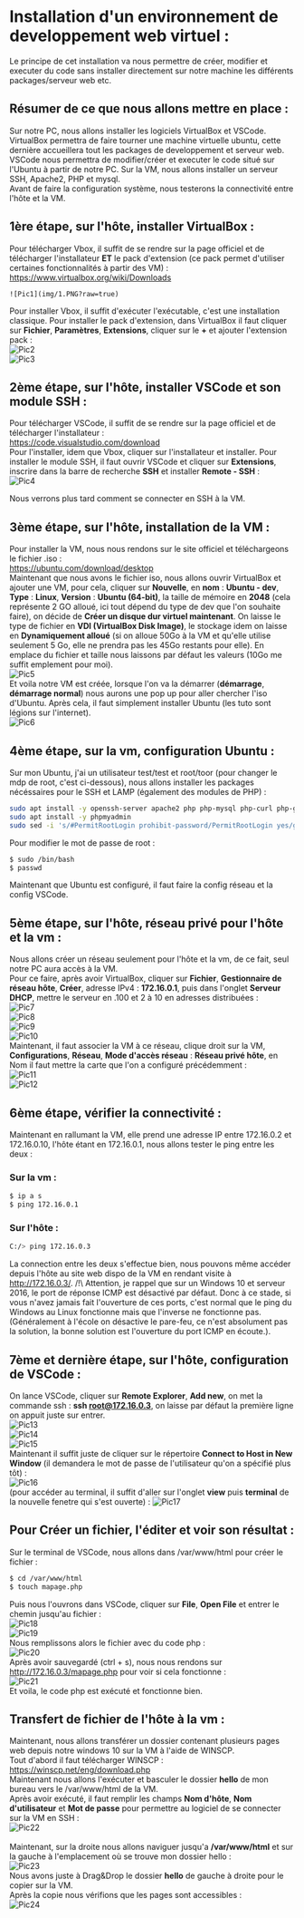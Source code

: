 # Installation d'un environnement de developpement web virtuel :
Le principe de cet installation va nous permettre de créer, modifier et executer du code sans installer directement sur notre machine les différents packages/serveur web etc.

## Résumer de ce que nous allons mettre en place :
Sur notre PC, nous allons installer les logiciels VirtualBox et VSCode. VirtualBox permettra de faire tourner une machine virtuelle ubuntu, cette dernière 
accueillera tout les packages de developpement et serveur web. VSCode nous permettra de modifier/créer et executer le code situé sur l'Ubuntu à partir de 
notre PC. Sur la VM, nous allons installer un serveur SSH, Apache2, PHP et mysql.</br>
Avant de faire la configuration système, nous testerons la connectivité entre l'hôte et la VM.

## 1ère étape, sur l'hôte, installer VirtualBox :
Pour télécharger Vbox, il suffit de se rendre sur la page officiel et de télécharger l'installateur **ET** le pack d'extension (ce pack permet d'utiliser certaines 
fonctionnalités à partir des VM) :</br>
<https://www.virtualbox.org/wiki/Downloads></br>
```
![Pic1](img/1.PNG?raw=true)
```
Pour installer Vbox, il suffit d'exécuter l'exécutable, c'est une installation classique. Pour installer le pack d'extension, dans VirtualBox
il faut cliquer sur **Fichier**, **Paramètres**, **Extensions**, cliquer sur le **+** et ajouter l'extension pack :</br>
![Pic2](img/2.PNG?raw=true)</br>
![Pic3](img/3.PNG?raw=true)

## 2ème étape, sur l'hôte, installer VSCode et son module SSH :
Pour télécharger VSCode, il suffit de se rendre sur la page officiel et de télécharger l'installateur :</br>
<https://code.visualstudio.com/download></br>
Pour l'installer, idem que Vbox, cliquer sur l'installateur et installer. Pour installer le module SSH, il faut ouvrir VSCode et cliquer sur 
**Extensions**, inscrire dans la barre de recherche **SSH** et installer **Remote - SSH** :</br>
![Pic4](img/4.PNG?raw=true)

Nous verrons plus tard comment se connecter en SSH à la VM.

## 3ème étape, sur l'hôte, installation de la VM :
Pour installer la VM, nous nous rendons sur le site officiel et téléchargeons le fichier .iso :</br>
<https://ubuntu.com/download/desktop></br>
Maintenant que nous avons le fichier iso, nous allons ouvrir VirtualBox et ajouter une VM, pour cela, cliquer sur **Nouvelle**, en **nom** : **Ubuntu - dev**, **Type** : **Linux**, 
**Version** : **Ubuntu (64-bit)**, la taille de mémoire en **2048** (cela représente 2 GO alloué, ici tout dépend du type de dev que l'on souhaite faire),
on décide de **Créer un disque dur virtuel maintenant**. On laisse le type de fichier en **VDI (VirtualBox Disk Image)**, le stockage idem on laisse en 
**Dynamiquement alloué** (si on alloue 50Go à la VM et qu'elle utilise seulement 5 Go, elle ne prendra pas les 45Go restants pour elle). En emplace du fichier et 
taille nous laissons par défaut les valeurs (10Go me suffit emplement pour moi). </br>
![Pic5](img/5.PNG?raw=true)
</br>
Et voila notre VM est créée, lorsque l'on va la démarrer (**démarrage**, **démarrage normal**) nous aurons une pop up pour aller chercher l'iso d'Ubuntu. Après cela,
il faut simplement installer Ubuntu (les tuto sont légions sur l'internet).</br>
![Pic6](img/6.PNG?raw=true)

## 4ème étape, sur la vm, configuration Ubuntu :
Sur mon Ubuntu, j'ai un utilisateur test/test et root/toor (pour changer le mdp de root, c'est ci-dessous), nous allons installer les packages nécéssaires pour le SSH et LAMP (également des modules de PHP) :
```bash
sudo apt install -y openssh-server apache2 php php-mysql php-curl php-gd php-intl php-json php-mbstring php-xml php-zip mysql-server
sudo apt install -y phpmyadmin
sudo sed -i 's/#PermitRootLogin prohibit-password/PermitRootLogin yes/g' /etc/ssh/sshd_config # allow root en ssh
```
Pour modifier le mot de passe de root :
```bash
$ sudo /bin/bash
$ passwd
```
Maintenant que Ubuntu est configuré, il faut faire la config réseau et la config VSCode.

## 5ème étape, sur l'hôte, réseau privé pour l'hôte et la vm :
Nous allons créer un réseau seulement pour l'hôte et la vm, de ce fait, seul notre PC aura accès à la VM.</br>
Pour ce faire, après avoir VirtualBox, cliquer sur **Fichier**, **Gestionnaire de réseau hôte**, **Créer**, adresse IPv4 : **172.16.0.1**, puis dans l'onglet **Serveur DHCP**, mettre le serveur en .100 et 2 à 10 en adresses distribuées :</br>
![Pic7](img/7.PNG?raw=true)</br>
![Pic8](img/8.PNG?raw=true)</br>
![Pic9](img/9.PNG?raw=true)</br>
![Pic10](img/10.PNG?raw=true)
</br>
Maintenant, il faut associer la VM à ce réseau, clique droit sur la VM, **Configurations**, **Réseau**, **Mode d'accès réseau** : **Réseau privé hôte**, en Nom il faut mettre la carte que l'on a configuré précédemment :</br>
![Pic11](img/11.PNG?raw=true)</br>
![Pic12](img/12.PNG?raw=true)
</br>

## 6ème étape, vérifier la connectivité :
Maintenant en rallumant la VM, elle prend une adresse IP entre 172.16.0.2 et 172.16.0.10, l'hôte étant en 172.16.0.1, nous allons tester le ping entre les deux :
### Sur la vm :
```bash
$ ip a s
$ ping 172.16.0.1
```
### Sur l'hôte :
```bash
C:/> ping 172.16.0.3
```
La connection entre les deux s'effectue bien, nous pouvons même accéder depuis l'hôte au site web dispo de la VM en rendant visite à <http://172.16.0.3/>.
/!\ Attention, je rappel que sur un Windows 10 et serveur 2016, le port de réponse ICMP est désactivé par défaut. Donc à ce stade, si vous n'avez jamais fait l'ouverture de ces ports, c'est normal que le ping du Windows au Linux fonctionne
mais que l'inverse ne fonctionne pas. (Généralement à l'école on désactive le pare-feu, ce n'est absolument pas la solution, la bonne solution est l'ouverture du port ICMP en écoute.).

## 7ème et dernière étape, sur l'hôte, configuration de VSCode :
On lance VSCode, cliquer sur **Remote Explorer**, **Add new**, on met la commande ssh : **ssh root@172.16.0.3**, on laisse par défaut la première ligne on appuit juste
 sur entrer.</br>
![Pic13](img/13.PNG?raw=true)</br>
![Pic14](img/14.PNG?raw=true)</br>
![Pic15](img/15.PNG?raw=true)
</br>
Maintenant il suffit juste de cliquer sur le répertoire **Connect to Host in New Window** (il demandera le mot de passe de l'utilisateur qu'on a spécifié plus tôt) :</br>
![Pic16](img/16.PNG?raw=true)
</br>
(pour accéder au terminal, il suffit d'aller sur l'onglet **view** puis **terminal** de la nouvelle fenetre qui s'est ouverte) :
![Pic17](img/17.PNG?raw=true)

## Pour Créer un fichier, l'éditer et voir son résultat :
Sur le terminal de VSCode, nous allons dans /var/www/html pour créer le fichier :
```bash
$ cd /var/www/html
$ touch mapage.php
```
Puis nous l'ouvrons dans VSCode, cliquer sur **File**, **Open File** et entrer le chemin jusqu'au fichier :</br>
![Pic18](img/18.PNG?raw=true)</br>
![Pic19](img/19.PNG?raw=true)
</br>
Nous remplissons alors le fichier avec du code php :</br>
![Pic20](img/20.PNG?raw=true)
</br>
Après avoir sauvegardé (ctrl + s), nous nous rendons sur <http://172.16.0.3/mapage.php> pour voir si cela fonctionne :</br>
![Pic21](img/21.PNG?raw=true)
</br>
Et voila, le code php est exécuté et fonctionne bien.

## Transfert de fichier de l'hôte à la vm :
Maintenant, nous allons transférer un dossier contenant plusieurs pages web depuis notre windows 10 sur la VM à l'aide de WINSCP.</br>
Tout d'abord il faut télécharger WINSCP :</br>
<https://winscp.net/eng/download.php></br>
Maintenant nous allons l'exécuter et basculer le dossier **hello** de mon bureau vers le /var/www/html de la VM.</br>
Après avoir exécuté, il faut remplir les champs **Nom d'hôte**, **Nom d'utilisateur** et **Mot de passe** pour permettre au logiciel de se 
connecter sur la VM en SSH :</br>
![Pic22](img/22.PNG?raw=true)</br>
</br>
Maintenant, sur la droite nous allons naviguer jusqu'a **/var/www/html** et sur la gauche à l'emplacement où se trouve mon dossier hello :</br>
![Pic23](img/23.PNG?raw=true)
</br>
Nous avons juste à Drag&Drop le dossier **hello** de gauche à droite pour le copier sur la VM.</br>
Après la copie nous vérifions que les pages sont accessibles :</br>
![Pic24](img/24.PNG?raw=true)
